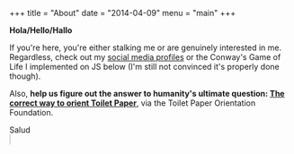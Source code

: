 +++
title = "About"
date = "2014-04-09"
menu = "main"
+++

**Hola/Hello/Hallo**

If you're here, you're either stalking me or are genuinely interested in me. Regardless, check out my [social media profiles](/) or the Conway's Game of Life I implemented on JS below (I'm still not convinced it's properly done though).

Also, **help us figure out the answer to humanity's ultimate question: [The correct way to orient Toilet Paper](http://toiletpaperorientation.org)**, via the Toilet Paper Orientation Foundation.

Salud
</br>
<canvas id="game" width="500" height="500" style="border:1px solid #d3d3d3;"></div>
<div id="timer"></div>
<script type="text/javascript">
var x = 500;
var y = 500;
var cycles = 1000;
var side = 10;
let board = Array.from(Array(x/side), () => new Array(y/side));
for(i=0;i<x/side;i++){
    for(j=0;j<y/side;j++){
        if(Math.floor(Math.random()*100+1)<=20){
            board[i][j]=1;
        }
        else{
            board[i][j]=0;
        }
    }
}
function sumOfNeighbours(temp_board,i,j){
    var left = i-1;
    var right = i+1;
    var up = j-1;
    var down = j+1;
    if(i==0){
        left = x/side-1;
    }
    else if(i == x/side-1){
        right = 0;
    }
    if(j==0){
        up = y/side-1;
    }
    else if(j == y/side-1){
        down = 0;
    }
    return (temp_board[left][up]+temp_board[i][up]+temp_board[right][up]+temp_board[left][j]+temp_board[right][j]+temp_board[left][down]+temp_board[i][down]+temp_board[right][down]);
}
var c = document.getElementById("game");
var ctx = c.getContext("2d");
var cycle_time = 1000;
var total_time = cycle_time * cycles;
var my_interval = setInterval(function(){
    let previous_board = JSON.parse(JSON.stringify(board));
    $("#timer").html("Cycles left:"+(total_time/cycle_time-1)+".");
    for(i=0;i<x/side;i++){
		for(j=0;j<y/side;j++){
            //check for neighbours
			if(previous_board[i][j] == 1){
                if(sumOfNeighbours(previous_board,i,j) < 2 || sumOfNeighbours(previous_board,i,j) > 3){
                    board[i][j] = 0;//dies
                }
            }
            else{
                if(sumOfNeighbours(previous_board,i,j) == 3){
                    board[i][j] = 1;//lives
                }
            }
		}
	}
    for(i=0;i<x/side;i++){
		for(j=0;j<y/side;j++){
			if(board[i][j]==1){
                ctx.fillStyle = "black";
			    ctx.fillRect(i*10, j*10, 10, 10);
            }
            else{
                ctx.fillStyle = "white";
			    ctx.fillRect(i*10, j*10, 10, 10);
            }
		}
	}
    total_time -= cycle_time;
    if(total_time<=0){
        clearInterval(my_interval);
    }
}, cycle_time);
</script>